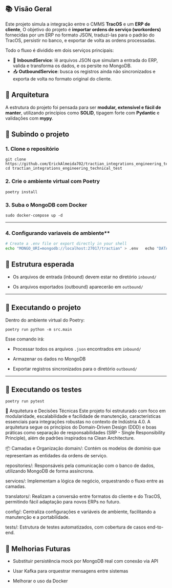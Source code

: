 ## 📚 Visão Geral

Este projeto simula a integração entre o CMMS **TracOS** e um **ERP de cliente**, O objetivo do projeto é **importar ordens de serviço (workorders)** fornecidas por um ERP no formato JSON, traduzi-las para o padrão do TracOS, persistir no banco, e exportar de volta as ordens processadas.  

Todo o fluxo é dividido em dois serviços principais:

- 🔁 **InboundService**: lê arquivos JSON que simulam a entrada do ERP, valida e transforma os dados, e os persite no MongoDB.
- 📤 **OutboundService**: busca os registros ainda não sincronizados e exporta de volta no formato original do cliente.

## 🧱 Arquitetura

A estrutura do projeto foi pensada para ser **modular, extensível e fácil de manter**, utilizando princípios como **SOLID**, tipagem forte com **Pydantic** e validações com **mypy**.


## 🚀 Subindo o projeto

### 1. Clone o repositório

```
git clone https://github.com/ErickAlmeida702/tractian_integrations_engineering_technical_test
cd tractian_integrations_engineering_technical_test
```

### 2. Crie o ambiente virtual com Poetry

```
poetry install
```

### 3. Suba o MongoDB com Docker

```
sudo docker-compose up -d
```

---

### 4. Configurando  variaveis de ambiente**  
   ```bash  
   # Create a .env file or export directly in your shell  
   echo "MONGO_URI=mongodb://localhost:27017/tractian" > .env   echo "DATA_INBOUND_DIR=./data/inbound" >> .env   echo "DATA_OUTBOUND_DIR=./data/outbound" >> .env  
   ```

## 📂 Estrutura esperada

- Os arquivos de entrada (inbound) devem estar no diretório `inbound/`
    
- Os arquivos exportados (outbound) aparecerão em `outbound/`
    

---

## 🏁 Executando o projeto

Dentro do ambiente virtual do Poetry:

```
poetry run python -m src.main
```

Esse comando irá:

- Processar todos os arquivos `.json` encontrados em `inbound/`
    
- Armazenar os dados no MongoDB
    
- Exportar registros sincronizados para o diretório `outbound/`
    

---

## 🧪 Executando os testes

```
poetry run pytest
```

🧱 Arquitetura e Decisões Técnicas
Este projeto foi estruturado com foco em modularidade, escalabilidade e facilidade de manutenção, características essenciais para integrações robustas no contexto de Indústria 4.0. A arquitetura segue os princípios do Domain-Driven Design (DDD) e boas práticas como separação de responsabilidades (SRP - Single Responsibility Principle), além de padrões inspirados na Clean Architecture.

📦 Camadas e Organização
domain/: Contém os modelos de domínio que representam as entidades da ordens de serviço.

repositories/: Responsáveis pela comunicação com o banco de dados, utilizando MongoDB de forma assíncrona.

services/: Implementam a lógica de negócio, orquestrando o fluxo entre as camadas.

translators/: Realizam a conversão entre formatos do cliente e do TracOS, permitindo fácil adaptação para novos ERPs no futuro.

config/: Centraliza configurações e variáveis de ambiente, facilitando a manutenção e a portabilidade.

tests/: Estrutura de testes automatizados, com cobertura de casos end-to-end.

## 📌 Melhorias Futuras

-  Substituir persistência mock por MongoDB real com conexão via API
    
-  Usar Kafka para orquestrar mensagens entre sistemas

-   Melhorar o uso da Docker
